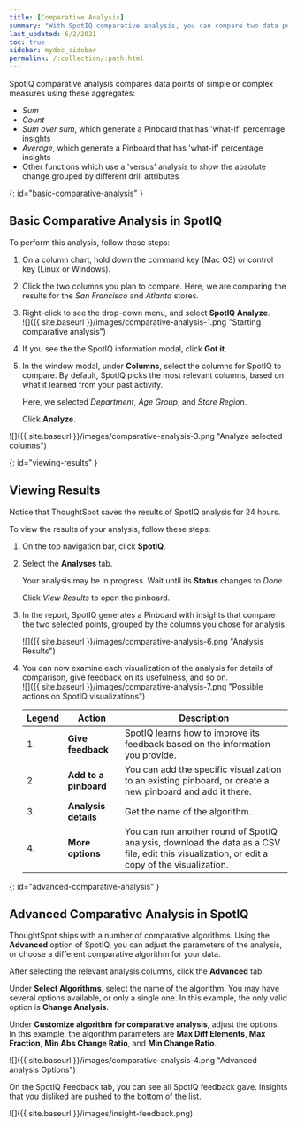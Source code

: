 ```yaml
---
title: [Comparative Analysis]
summary: "With SpotIQ comparative analysis, you can compare two data points for complex measures."
last_updated: 6/2/2021
toc: true
sidebar: mydoc_sidebar
permalink: /:collection/:path.html
---
```


SpotIQ comparative analysis compares data points of simple or complex measures using these aggregates:  
  * _Sum_
  * _Count_
  * _Sum over sum_, which generate a Pinboard that has 'what-if' percentage insights
  * _Average_, which generate a Pinboard that has 'what-if' percentage insights
  * Other functions which use a 'versus' analysis to show the absolute change grouped by different drill attributes

{: id="basic-comparative-analysis" }
## Basic Comparative Analysis in SpotIQ ##

To perform this analysis, follow these steps:  

1. On a column chart, hold down the command key \(Mac OS\) or control key \(Linux or Windows\).  

2. Click the two columns you plan to compare. Here, we are comparing the results for the _San Francisco_ and _Atlanta_ stores.

3. Right-click to see the drop-down menu, and select **SpotIQ Analyze**.  
   ![]({{ site.baseurl }}/images/comparative-analysis-1.png "Starting comparative analysis")

4. If you see the the SpotIQ information modal, click **Got it**.
   <!--![]({{ site.baseurl }}/images/comparative-analysis-2.png "Got it")-->

5. In the window modal, under **Columns**, select the columns for SpotIQ to compare. By default, SpotIQ picks the most relevant columns, based on what it learned from your past activity.  

   Here, we selected _Department_, _Age Group_, and _Store Region_.  

   Click **Analyze**.   

  ![]({{ site.baseurl }}/images/comparative-analysis-3.png "Analyze selected columns")

{: id="viewing-results" }
## Viewing Results ##

Notice that ThoughtSpot saves the results of SpotIQ analysis for 24 hours.

To view the results of your analysis, follow these steps:  

1. On the top navigation bar, click **SpotIQ**.  

2. Select the **Analyses** tab.  

   Your analysis may be in progress. Wait until its **Status** changes to _Done_.

    Click _View Results_ to open the pinboard.

3. In the report, SpotIQ generates a Pinboard with insights that compare the two selected points, grouped by the columns you chose for analysis.

    ![]({{ site.baseurl }}/images/comparative-analysis-6.png "Analysis Results")

4. You can now examine each visualization of the analysis for details of comparison, give feedback on its usefulness, and so on.  
  ![]({{ site.baseurl }}/images/comparative-analysis-7.png "Possible actions on SpotIQ visualizations")


   | Legend | Action | Description |
   | --- | --- | --- |
   | 1. | **Give feedback** | SpotIQ learns how to improve its feedback based on the information you provide. |
   | 2. | **Add to a pinboard** | You can add the specific visualization to an existing pinboard, or create a new pinboard and add it there. |
   | 3. | **Analysis details** | Get the name of the algorithm. |
   | 4. | **More options** | You can run another round of SpotIQ analysis, download the data as a CSV file, edit this visualization, or edit a copy of the visualization. |

{: id="advanced-comparative-analysis" }
## Advanced Comparative Analysis in SpotIQ ##

ThoughtSpot ships with a number of comparative algorithms. Using the **Advanced** option of SpotIQ, you can adjust the parameters of the analysis, or choose a different comparative algorithm for your data.  

After selecting the relevant analysis columns, click the **Advanced** tab.  

Under **Select Algorithms**, select the name of the algorithm. You may have several options available, or only a single one. In this example, the only valid option is **Change Analysis**.  

Under **Customize algorithm for comparative analysis**, adjust the options. In this example, the algorithm parameters are __Max Diff Elements__, __Max Fraction__, __Min Abs Change Ratio__, and __Min Change Ratio__.

![]({{ site.baseurl }}/images/comparative-analysis-4.png "Advanced analysis Options")

On the SpotIQ Feedback tab, you can see all SpotIQ feedback gave. Insights that you disliked are pushed to the bottom of the list.

![]({{ site.baseurl }}/images/insight-feedback.png)
